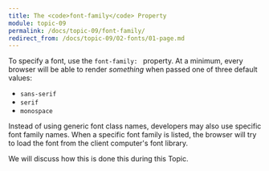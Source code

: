 ```yaml
---
title: The <code>font-family</code> Property
module: topic-09
permalink: /docs/topic-09/font-family/
redirect_from: /docs/topic-09/02-fonts/01-page.md
---
```


<div class="divider-heading"></div>

To specify a font, use the `font-family: ` property. At a minimum, every browser will be able to render _something_ when passed one of three default values:

- `sans-serif`
- `serif`
- `monospace`

<div class="codepen-embed">
  <p data-height="400" data-theme-id="30567" data-slug-hash="RLzBbm" data-default-tab="css,result" data-user="Media-Ed-Online" data-embed-version="2" data-pen-title="[Topic-08] Including Fonts, Pt. 1" class="codepen"></p>
</div>

Instead of using generic font class names, developers may also use specific font family names. When a specific font family is listed, the browser will try to load the font from the client computer's font library.

We will discuss how this is done this during this Topic.

